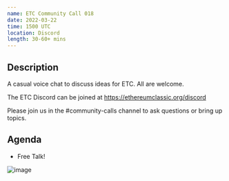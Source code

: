 ```yaml
---
name: ETC Community Call 018
date: 2022-03-22
time: 1500 UTC
location: Discord
length: 30-60+ mins
---
```


## Description

A casual voice chat to discuss ideas for ETC. All are welcome.

The ETC Discord can be joined at https://ethereumclassic.org/discord

Please join us in the #community-calls channel to ask questions or bring up topics.

## Agenda

- Free Talk!

![image](https://user-images.githubusercontent.com/1696942/159202015-14a66352-53bf-4311-aa85-40ecec1a4b27.png)
